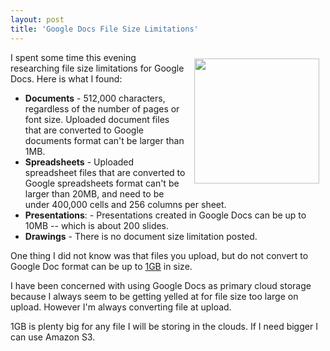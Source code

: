 ```yaml
---
layout: post
title: 'Google Docs File Size Limitations'
---
```

<img style="padding: 10px;" src="http://kinlane-productions.s3.amazonaws.com/google/google-docs-icon.jpg" alt="" width="200" align="right" />I spent some time this evening researching file size limitations for Google Docs.  Here is what I found:
<ul class="mainlist">
	<li><strong>Documents</strong> - 512,000 characters, regardless of the number of pages or font size. Uploaded document files that are converted to Google documents format can't be larger than 1MB.</li>
	<li><strong>Spreadsheets</strong> - Uploaded spreadsheet files that are converted to Google spreadsheets format can't be larger than 20MB, and need to be under 400,000 cells and 256 columns per sheet.</li>
	<li><strong>Presentations</strong>: - Presentations created in Google Docs can be up to 10MB -- which is about 200 slides.</li>
	<li><strong>Drawings</strong> - There is no document size limitation posted.</li>
</ul>
One thing I did not know was that files you upload, but do not convert to Google Doc format can be up to <a class="zem_slink" title="Gigabyte" rel="wikipedia" href="http://en.wikipedia.org/wiki/Gigabyte">1GB</a> in size.<p></p>
I have been concerned with using Google Docs as primary cloud storage because I always seem to be getting yelled at for file size too large on upload. However I'm always converting file at upload.<p></p>
1GB is plenty big for any file I will be storing in the clouds. If I need bigger I can use Amazon S3.
